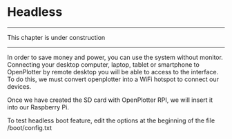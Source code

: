 # Headless

---

This chapter is under construction

---
In order to save money and power, you can use the system without monitor. Connecting your desktop computer, laptop, tablet or smartphone to OpenPlotter by remote desktop you will be able to access to the interface. To do this, we must convert openplotter into a WiFi hotspot to connect our devices.

Once we have created the SD card with OpenPlotter RPI, we will insert it into our Raspberry Pi.


To test headless boot feature, edit the options at the beginning of the file /boot/config.txt

